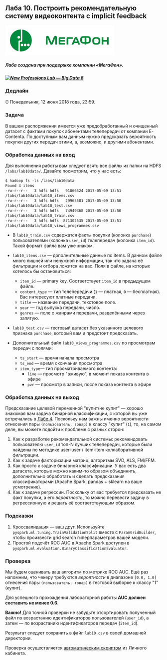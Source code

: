 ## Лаба 10. Построить рекомендательную систему видеоконтента с implicit feedback

<img width="350px" src="images/megafon_logo.jpg">

##### Лаба создана при поддержке компании «МегаФон». 

##### [![New Professions Lab — Big Data 8](http://data.newprolab.com/public-newprolab-com/npl7.svg)](https://github.com/newprolab/content_bigdata8)

### Дедлайн

⏰ Понедельник, 12 июня 2018 года, 23:59.

### Задача

В вашем распоряжении имеется уже предобработанный и очищенный датасет с фактами
покупок абонентами телепередач от компании E-Contenta. По доступным вам данным нужно предсказать вероятность покупки других передач этими, а, возможно, и другими абонентами.

### Обработка данных на вход

Для выполнения работы вам следует взять все файлы из папки на HDFS `/labs/lab10data/`. Давайте посмотрим, что у нас есть:

```
$ hadoop fs -ls /labs/lab10data
Found 4 items
-rw-r--r--   3 hdfs hdfs   91066524 2017-05-09 13:51 /labs/lab10data/lab10_items.csv
-rw-r--r--   3 hdfs hdfs   29965581 2017-05-09 13:50 /labs/lab10data/lab10_test.csv
-rw-r--r--   3 hdfs hdfs   74949368 2017-05-09 13:50 /labs/lab10data/lab10_train.csv
-rw-r--r--   3 hdfs hdfs  871302535 2017-05-09 13:51 /labs/lab10data/lab10_views_programmes.csv
```

* В `lab10_train.csv` содержатся факты покупки (колонка `purchase`) пользователями (колонка `user_id`) телепередач (колонка `item_id`). Такой формат файла вам уже знаком.

* `lab10_items.csv` — дополнительные данные по items. В данном файле много лишней или ненужной информации, так что задача её фильтрации и отбора ложится на вас. Поля в файле, на которых хотелось бы остановиться:
  * `item_id` — primary key. Соответствует `item_id` в предыдущем файле.
  * `content_type` — тип телепередачи (`1` — платная, `0` — бесплатная). Вас интересуют платные передачи.
  * `title` — название передачи, текстовое поле.
  * `year` — год выпуска передачи, число.
  * `genres` — поле с жанрами передачи, разделёнными через запятую.
* `lab10_test.csv` — тестовый датасет без указанного целевого признака `purchase`, который вам и предстоит предсказать.
* Дополнительный файл `lab10_views_programmes.csv` по просмотрам передач с полями:
  * `ts_start` — время начала просмотра
  * `ts_end` — время окончания просмотра
  * `item_type`— тип просматриваемого контента:
    * `live` — просмотр "вживую", в момент показа контента в эфире
    * `pvr` — просмотр в записи, после показа контента в эфире


### Обработка данных на выход

Предсказание целевой переменной "купит/не купит" — хорошо знакомая вам задача бинарной классификации, с которой вы уже встречались в [Лабе 4](labs/lab04/lab04.md). Поскольку нам важны именно вероятности отнесения пары `(пользователь, товар)` к классу "купит" (`1`), то, на самом деле, вы можете подойти к проблеме с разных сторон:
1. Как к разработке рекомендательной системы: рекомендовать пользователю `user_id` топ-N лучших телепередач, которые были найдены по методике user-user / item-item коллаборативной фильтрации.
2. Как к задаче факторизации матриц: алгоритмы SVD, ALS, FM/FFM.
3. Как просто к задаче бинарной классификации. У вас есть два датасета, которые можно каким-то образом объединить, дополнительно обработать и сделать предсказания классификаторами (Apache Spark, pandas + sklearn на ваше усмотрение).
4. Как к задаче регрессии. Поскольку от вас требуется предсказать не факт покупки, а его *вероятность*, то можно перевести задачу в регрессионную и решать её соответствующим образом. 

### Подсказки

1. Кроссвалидация — ваш друг. Используйте `pyspark.ml.tuning.TrainValidationSplit` вместе с `ParamGridBuilder`, чтобы произвести grid search гиперпараметров вашей модели.
2. Простой подсчёт ROC AUC в Apache Spark доступен в `pyspark.ml.evaluation.BinaryClassificationEvaluator`.

### Проверка

Мы будем оценивать ваш алгоритм по метрике ROC AUC. Ещё раз напомним, что чекеру требуются *вероятности* в диапазоне `[0.0, 1.0]` отнесения пары `(пользователь, товар)` в тестовой выборке к классу "1" (купит).

Для успешного прохождения лабораторной работы **AUC должен составить не менее 0.6**.

**Важно!** Для точной проверки не забудьте отсортировать полученный файл по возрастанию идентификаторов пользователей (`user_id`), а затем — по возрастанию идентификаторов передач (`item_id`).

Результат следует сохранить в файл `lab10.csv` в своей домашней директории.

Проверка осуществляется [автоматическим скриптом](http://lk.newprolab.com/lab/laba10) из Личного кабинета.

